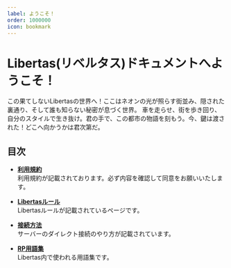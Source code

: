 ```yaml
---
label: ようこそ！
order: 1000000
icon: bookmark
---
```


# Libertas(リベルタス)ドキュメントへようこそ！

この果てしないLibertasの世界へ！ここはネオンの光が照らす街並み、隠された裏通り、そして誰も知らない秘密が息づく世界。
車を走らせ、街を歩き回り、自分のスタイルで生き抜け。君の手で、この都市の物語を刻もう。今、鍵は渡された！どこへ向かうかは君次第だ。

## 目次

- **[利用規約](https://fivemdocs.libertasmc.xyz/tos/)**  
  利用規約が記載されております。必ず内容を確認して同意をお願いいたします。

- **[Libertasルール](https://fivemdocs.libertasmc.xyz/rule/general/)**  
  Libertasルールが記載されているページです。

- **[接続方法](https://fivemdocs.libertasmc.xyz/wakaba/how-to-join/)**  
  サーバーのダイレクト接続のやり方が記載されています。

- **[RP用語集](https://fivemdocs.libertasmc.xyz/wakaba/rpwords/)**  
  Libertas内で使われる用語集です。

